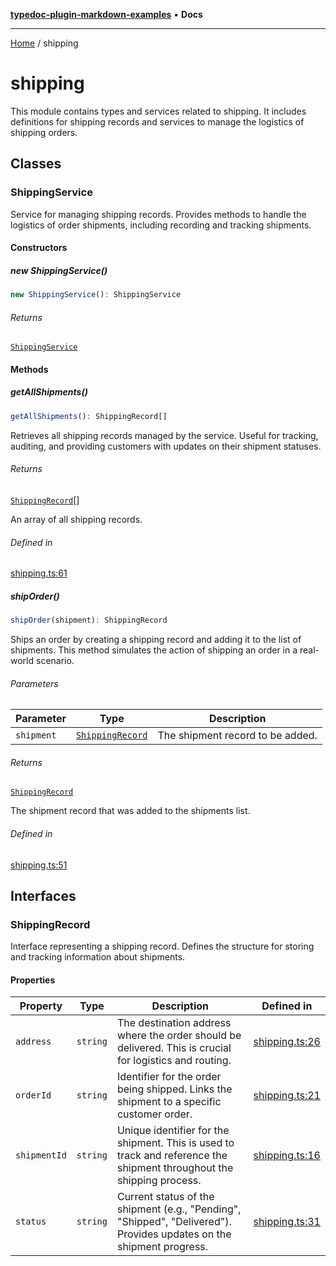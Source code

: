 [**typedoc-plugin-markdown-examples**](README.md) • **Docs**

***

[Home](README.md) / shipping

# shipping

This module contains types and services related to shipping.
It includes definitions for shipping records and services to manage the logistics of shipping orders.

## Classes

### ShippingService

Service for managing shipping records.
Provides methods to handle the logistics of order shipments, including recording and tracking shipments.

#### Constructors

##### new ShippingService()

```ts
new ShippingService(): ShippingService
```

###### Returns

[`ShippingService`](shipping.md#shippingservice)

#### Methods

##### getAllShipments()

```ts
getAllShipments(): ShippingRecord[]
```

Retrieves all shipping records managed by the service.
Useful for tracking, auditing, and providing customers with updates on their shipment statuses.

###### Returns

[`ShippingRecord`](shipping.md#shippingrecord)[]

An array of all shipping records.

###### Defined in

[shipping.ts:61](https://github.com/typedoc2md/typedoc-plugin-markdown-examples/blob/main/dummy-api/src/shipping.ts#L61)

##### shipOrder()

```ts
shipOrder(shipment): ShippingRecord
```

Ships an order by creating a shipping record and adding it to the list of shipments.
This method simulates the action of shipping an order in a real-world scenario.

###### Parameters

| Parameter | Type | Description |
| ------ | ------ | ------ |
| `shipment` | [`ShippingRecord`](shipping.md#shippingrecord) | The shipment record to be added. |

###### Returns

[`ShippingRecord`](shipping.md#shippingrecord)

The shipment record that was added to the shipments list.

###### Defined in

[shipping.ts:51](https://github.com/typedoc2md/typedoc-plugin-markdown-examples/blob/main/dummy-api/src/shipping.ts#L51)

## Interfaces

### ShippingRecord

Interface representing a shipping record.
Defines the structure for storing and tracking information about shipments.

#### Properties

| Property | Type | Description | Defined in |
| ------ | ------ | ------ | ------ |
| `address` | `string` | The destination address where the order should be delivered. This is crucial for logistics and routing. | [shipping.ts:26](https://github.com/typedoc2md/typedoc-plugin-markdown-examples/blob/main/dummy-api/src/shipping.ts#L26) |
| `orderId` | `string` | Identifier for the order being shipped. Links the shipment to a specific customer order. | [shipping.ts:21](https://github.com/typedoc2md/typedoc-plugin-markdown-examples/blob/main/dummy-api/src/shipping.ts#L21) |
| `shipmentId` | `string` | Unique identifier for the shipment. This is used to track and reference the shipment throughout the shipping process. | [shipping.ts:16](https://github.com/typedoc2md/typedoc-plugin-markdown-examples/blob/main/dummy-api/src/shipping.ts#L16) |
| `status` | `string` | Current status of the shipment (e.g., "Pending", "Shipped", "Delivered"). Provides updates on the shipment progress. | [shipping.ts:31](https://github.com/typedoc2md/typedoc-plugin-markdown-examples/blob/main/dummy-api/src/shipping.ts#L31) |
